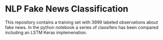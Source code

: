 # NLP Fake News Classification

This repository contains a training set with 3999 labeled observations about fake news.
In the python notebook a series of classifers has been compared including an LSTM Keras implemenation.
